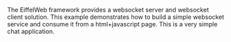 The EiffelWeb framework provides a websocket server and websocket client solution. This example demonstrates how to build a simple websocket service and consume it from a html+javascript page. This is a very simple chat application.
